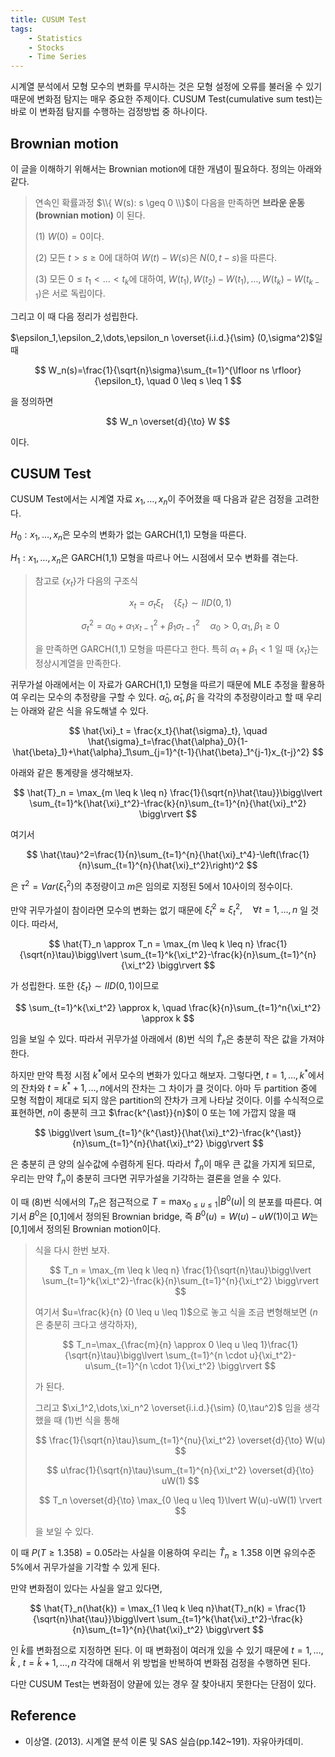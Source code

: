 ```yaml
---
title: CUSUM Test
tags:
    - Statistics
    - Stocks
    - Time Series
---
```


시계열 분석에서 모형 모수의 변화를 무시하는 것은 모형 설정에 오류를 불러올 수 있기 때문에 변화점 탐지는 매우 중요한 주제이다. CUSUM Test(cumulative sum test)는 바로 이 변화점 탐지를 수행하는 검정방법 중 하나이다.

<!--more-->

## Brownian motion

이 글을 이해하기 위해서는 Brownian motion에 대한 개념이 필요하다. 정의는 아래와 같다.

> 연속인 확률과정 $\\{ W(s): s \geq 0 \\}$이 다음을 만족하면 __브라운 운동(brownian motion)__ 이 된다.
>
> (1) $W(0)=0$이다.
> 
> (2) 모든 $t>s\geq0$에 대하여 $W(t)-W(s)$은 $N(0,t-s)$을 따른다.
>
> (3) 모든 $0 \leq t_1 < \dots < t_k$에 대하여, $W(t_1),W(t_2)-W(t_1),\dots,W(t_k)-W(t_{k-1})$은 서로 독립이다.

그리고 이 때 다음 정리가 성립한다.

$\epsilon_1,\epsilon_2,\dots,\epsilon_n \overset{i.i.d.}{\sim} (0,\sigma^2)$일 때

$$
W_n(s)=\frac{1}{\sqrt{n}\sigma}\sum_{t=1}^{\lfloor ns \rfloor}{\epsilon_t}, \quad 0 \leq s \leq 1
$$

을 정의하면

$$
W_n \overset{d}{\to} W
$$

이다.


## CUSUM Test

CUSUM Test에서는 시계열 자료 $x_1,\dots,x_n$이 주어졌을 때 다음과 같은 검정을 고려한다.

$H_0: x_1,\dots,x_n$은 모수의 변화가 없는 GARCH(1,1) 모형을 따른다.

$H_1: x_1,\dots,x_n$은 GARCH(1,1) 모형을 따르나 어느 시점에서 모수 변화를 겪는다.

> 참고로 $\{ x_t \}$가 다음의 구조식
> 
> $$
> x_t=\sigma_t\xi_t \quad \{ \xi_t \} \sim IID(0,1)
> $$
> 
> $$
> \sigma_t^2 = \alpha_0+\alpha_1x_{t-1}^2+\beta_1\sigma_{t-1}^2 \quad \alpha_0 > 0, \alpha_1,\beta_1 \geq 0
> $$
> 
> 을 만족하면 GARCH(1,1) 모형을 따른다고 한다. 특히 $\alpha_1+\beta_1 < 1$ 일 때 $\{ x_t \}$는 정상시계열을 만족한다.

귀무가설 아래에서는 이 자료가 GARCH(1,1) 모형을 따르기 때문에 MLE 추정을 활용하여 우리는 모수의 추정량을 구할 수 있다. $\hat{\alpha}_0,\hat{\alpha}_1,\hat{\beta}_1$ 을 각각의 추정량이라고 할 때 우리는 아래와 같은 식을 유도해낼 수 있다.

$$
\hat{\xi}_t = \frac{x_t}{\hat{\sigma}_t}, \quad \hat{\sigma}_t=\frac{\hat{\alpha}_0}{1-\hat{\beta}_1}+\hat{\alpha}_1\sum_{j=1}^{t-1}{\hat{\beta}_1^{j-1}x_{t-j}^2}
$$

아래와 같은 통계량을 생각해보자.

$$
\hat{T}_n = \max_{m \leq k \leq n} \frac{1}{\sqrt{n}\hat{\tau}}\bigg\lvert \sum_{t=1}^k{\hat{\xi}_t^2}-\frac{k}{n}\sum_{t=1}^{n}{\hat{\xi}_t^2} \bigg\rvert
$$

여기서 

$$
\hat{\tau}^2=\frac{1}{n}\sum_{t=1}^{n}{\hat{\xi}_t^4}-\left(\frac{1}{n}\sum_{t=1}^{n}{\hat{\xi}_t^2}\right)^2
$$

은 $\tau^2=Var(\xi_1^2)$의 추정량이고 $m$은 임의로 지정된 5에서 10사이의 정수이다.

만약 귀무가설이 참이라면 모수의 변화는 없기 때문에 $\hat{\xi}_t^2 \approx \xi_t^2, \quad \forall t=1,\dots,n$ 일 것이다. 따라서,

$$
\hat{T}_n \approx T_n = \max_{m \leq k \leq n} \frac{1}{\sqrt{n}\tau}\bigg\lvert \sum_{t=1}^k{\xi_t^2}-\frac{k}{n}\sum_{t=1}^{n}{\xi_t^2} \bigg\rvert
$$

가 성립한다. 또한 $\{ \xi_t \} \sim IID(0,1)$이므로

$$
\sum_{t=1}^k{\xi_t^2} \approx k, \quad \frac{k}{n}\sum_{t=1}^n{\xi_t^2} \approx k
$$

임을 보일 수 있다. 따라서 귀무가설 아래에서 (8)번 식의 $\hat{T}_n$은 충분히 작은 값을 가져야 한다.

하지만 만약 특정 시점 $k^{\ast}$에서 모수의 변화가 있다고 해보자. 그렇다면, $t=1,\dots,k^{\ast}$에서의 잔차와 $t=k^{\ast}+1,\dots,n$에서의 잔차는 그 차이가 클 것이다. 아마 두 partition 중에 모형 적합이 제대로 되지 않은 partition의 잔차가 크게 나타날 것이다. 이를 수식적으로 표현하면, $n$이 충분히 크고 $\frac{k^{\ast}}{n}$이 0 또는 1에 가깝지 않을 때

$$
\bigg\lvert \sum_{t=1}^{k^{\ast}}{\hat{\xi}_t^2}-\frac{k^{\ast}}{n}\sum_{t=1}^{n}{\hat{\xi}_t^2} \bigg\rvert
$$

은 충분히 큰 양의 실수값에 수렴하게 된다. 따라서 $\hat{T}_n$이 매우 큰 값을 가지게 되므로, 우리는 만약  $\hat{T}_n$이 충분히 크다면 귀무가설을 기각하는 결론을 얻을 수 있다.

이 때 (8)번 식에서의 $T_n$은 점근적으로 $T=\max_{0 \leq u \leq 1}{\lvert B^0(u) \rvert}$ 의 분포를 따른다. 여기서 $B^0$은 \[0,1\]에서 정의된 Brownian bridge, 즉 $B^0(u)=W(u)-uW(1)$이고 $W$는 \[0,1\]에서 정의된 Brownian motion이다.

> 식을 다시 한번 보자.
> 
> $$
> T_n = \max_{m \leq k \leq n} \frac{1}{\sqrt{n}\tau}\bigg\lvert \sum_{t=1}^k{\xi_t^2}-\frac{k}{n}\sum_{t=1}^{n}{\xi_t^2} \bigg\rvert
> $$
> 
> 여기서 $u=\frac{k}{n} (0 \leq u \leq 1)$으로 놓고 식을 조금 변형해보면 ($n$은 충분히 크다고 생각하자),
> 
> $$
> T_n=\max_{\frac{m}{n} \approx 0 \leq u \leq 1}\frac{1}{\sqrt{n}\tau}\bigg\lvert \sum_{t=1}^{n \cdot u}{\xi_t^2}-u\sum_{t=1}^{n \cdot 1}{\xi_t^2} \bigg\rvert
> $$
> 
> 가 된다.
>
> 그리고 $\xi_1^2,\dots,\xi_n^2 \overset{i.i.d.}{\sim} (0,\tau^2)$ 임을 생각했을 때 (1)번 식을 통해
>
> $$
> \frac{1}{\sqrt{n}\tau}\sum_{t=1}^{nu}{\xi_t^2} \overset{d}{\to} W(u)
> $$
>
> $$
> u\frac{1}{\sqrt{n}\tau}\sum_{t=1}^{n}{\xi_t^2} \overset{d}{\to} uW(1)
> $$
>
> $$
> T_n \overset{d}{\to} \max_{0 \leq u \leq 1}\lvert W(u)-uW(1) \rvert
> $$
>
> 을 보일 수 있다.

이 때 $P(T \geq 1.358)=0.05$라는 사실을 이용하여 우리는 $\hat{T}_n \geq 1.358$ 이면 유의수준 5%에서 귀무가설을 기각할 수 있게 된다.

만약 변화점이 있다는 사실을 알고 있다면, 

$$
\hat{T}_n(\hat{k}) = \max_{1 \leq k \leq n}\hat{T}_n(k) = \frac{1}{\sqrt{n}\hat{\tau}}\bigg\lvert \sum_{t=1}^k{\hat{\xi}_t^2}-\frac{k}{n}\sum_{t=1}^{n}{\hat{\xi}_t^2} \bigg\rvert
$$

인 $\hat{k}$를 변화점으로 지정하면 된다. 이 때 변화점이 여러개 있을 수 있기 때문에 $t=1,\dots,\hat{k}$ , $t=\hat{k}+1,\dots,n$ 각각에 대해서 위 방법을 반복하여 변화점 검정을 수행하면 된다.

다만 CUSUM Test는 변화점이 양끝에 있는 경우 잘 찾아내지 못한다는 단점이 있다.


## Reference

* 이상열. (2013). 시계열 분석 이론 및 SAS 실습(pp.142~191). 자유아카데미.